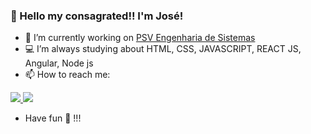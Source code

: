 ### 👋 Hello my consagrated!! I'm José!

- 🔭 I’m currently working on <a href=“http://www.psvsistemas.com.br/“>PSV Engenharia de Sistemas</a>
- 💻 I’m always studying about HTML, CSS, JAVASCRIPT, REACT JS, Angular, Node js
- 📫 How to reach me:

<a href="https://www.linkedin.com/in/jos%C3%A9-lucas-a99367192" alt="linkedin" target="_blank">
   <img src="https://img.shields.io/badge/LinkedIn-%230077B5.svg?&style=flat-square&logo=linkedin&logoColor=white">
</a>
 
<a href="mailto:mendeslucaspj@gmail.com" alt="gmail" target="_blank">
   <img src="https://img.shields.io/badge/-Gmail-FF0000?style=flat-square&labelColor=FF0000&logo=gmail&logoColor=white&link=mailto:<SEUEMAIL>" />
</a>

- Have fun 🖖 !!!
